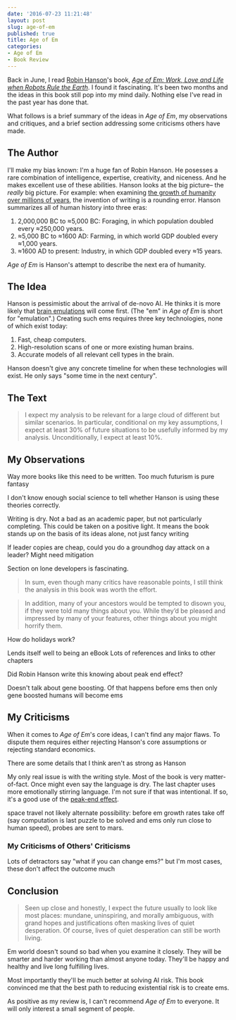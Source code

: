 ```yaml
---
date: '2016-07-23 11:21:48'
layout: post
slug: age-of-em
published: true
title: Age of Em
categories:
- Age of Em
- Book Review
---
```


Back in June, I read [Robin Hanson](http://mason.gmu.edu/~rhanson/)'s book, [*Age of Em: Work, Love and Life when Robots Rule the Earth*](http://ageofem.com/). I found it fascinating. It's been two months and the ideas in this book still pop into my mind daily. Nothing else I've read in the past year has done that.

What follows is a brief summary of the ideas in *Age of Em*, my observations and critiques, and a brief section addressing some criticisms others have made.


## The Author

I'll make my bias known: I'm a huge fan of Robin Hanson. He posesses a rare combination of intelligence, expertise, creativity, and niceness. And he makes excellent use of these abilities. Hanson looks at the big picture– the *really* big picture. For example: when examining [the growth of humanity over millions of years](http://mason.gmu.edu/~rhanson/longgrow.pdf), the invention of writing is a rounding error. Hanson summarizes all of human history into three eras:

1. 2,000,000 BC to ≈5,000 BC: Foraging, in which population doubled every ≈250,000 years.
2. ≈5,000 BC to ≈1600 AD: Farming, in which world GDP doubled every ≈1,000 years.
3. ≈1600 AD to present: Industry, in which GDP doubled every ≈15 years.

*Age of Em* is Hanson's attempt to describe the next era of humanity. 


## The Idea

Hanson is pessimistic about the arrival of de-novo AI. He thinks it is more likely that [brain emulations](https://en.wikipedia.org/wiki/Mind_uploading) will come first. (The "em" in *Age of Em* is short for "emulation".) Creating such ems requires three key technologies, none of which exist today:

1. Fast, cheap computers.
2. High-resolution scans of one or more existing human brains.
3. Accurate models of all relevant cell types in the brain.

Hanson doesn't give any concrete timeline for when these technologies will exist. He only says "some time in the next century". 


## The Text

> I expect my analysis to be relevant for a large cloud of different but similar scenarios. In particular, conditional on my key assumptions, I expect at least 30% of future situations to be usefully informed by my analysis. Unconditionally, I expect at least 10%.



## My Observations

Way more books like this need to be written. Too much futurism is pure fantasy

I don't know enough social science to tell whether Hanson is using these theories correctly.

Writing is dry. Not a bad as an academic paper, but not particularly completing. This could be taken on a positive light. It means the book stands up on the basis of its ideas alone, not just fancy writing

If leader copies are cheap, could you do a groundhog day attack on a leader? Might need mitigation 

Section on lone developers is fascinating. 

> In sum, even though many critics have reasonable points, I still think the analysis in this book was worth the effort.

> In addition, many of your ancestors would be tempted to disown you, if they were told many things about you. While they’d be pleased and impressed by many of your features, other things about you might horrify them.




How do holidays work?


Lends itself well to being an eBook
Lots of references and links to other chapters

Did Robin Hanson write this knowing about peak end effect?

Doesn't talk about gene boosting. Of that happens before ems then only gene boosted humans will become ems 


## My Criticisms

When it comes to *Age of Em*'s core ideas, I can't find any major flaws. To dispute them requires either rejecting Hanson's core assumptions or rejecting standard economics.

There are some details that I think aren't as strong as Hanson 

My only real issue is with the writing style. Most of the book is very matter-of-fact. Once might even say the language is dry. The last chapter uses more emotionally stirring language. I'm not sure if that was intentional. If so, it's a good use of the [peak-end effect](https://en.wikipedia.org/wiki/Peak%E2%80%93end_rule).

space travel not likely
alternate possibility:
before em growth rates take off (say computation is last puzzle to be solved and ems only run close to human speed), probes are sent to mars.


### My Criticisms of Others' Criticisms

Lots of detractors say "what if you can change ems?" but I'm most cases, these don't affect the outcome much



## Conclusion

> Seen up close and honestly, I expect the future usually to look like most places: mundane, uninspiring, and morally ambiguous, with grand hopes and justifications often masking lives of quiet desperation. Of course, lives of quiet desperation can still be worth living.

Em world doesn't sound so bad when you examine it closely. They will be smarter and harder working than almost anyone today. They'll be happy and healthy and live long fulfilling lives.

Most importantly they'll be much better at solving AI risk. This book convinced me that the best path to reducing existential risk is to create ems.

As positive as my review is, I can't recommend *Age of Em* to everyone. It will only interest a small segment of people. 


<!-- .@robinhanson's Age of Em isn't for everyone, but I *really* liked it: http://geoff.greer.fm/.... -->
